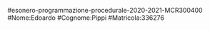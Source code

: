 #esonero-programmazione-procedurale-2020-2021-MCR300400
#Nome:Edoardo
#Cognome:Pippi
#Matricola:336276
